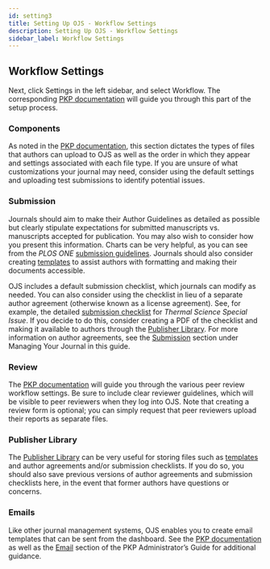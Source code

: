 ```yaml
---
id: setting3
title: Setting Up OJS - Workflow Settings
description: Setting Up OJS - Workflow Settings
sidebar_label: Workflow Settings
---
```


## Workflow Settings
Next, click Settings in the left sidebar, and select Workflow. The corresponding [PKP documentation](https://docs.pkp.sfu.ca/learning-ojs/en/settings-workflow) will guide you through this part of the setup process.

### Components
As noted in the [PKP documentation](https://docs.pkp.sfu.ca/learning-ojs/3.1/en/settings-workflow#components), this section dictates the types of files that authors can upload to OJS as well as the order in which they appear and settings associated with each file type. If you are unsure of what customizations your journal may need, consider using the default settings and uploading test submissions to identify potential issues.

### Submission
Journals should aim to make their Author Guidelines as detailed as possible but clearly stipulate expectations for submitted manuscripts vs. manuscripts accepted for publication. You may also wish to consider how you present this information. Charts can be very helpful, as you can see from the *PLOS ONE* [submission guidelines](https://journals.plos.org/plosone/s/submission-guidelines). Journals should also consider creating [templates](info2.md) to assist authors with formatting and making their documents accessible.

OJS includes a default submission checklist, which journals can modify as needed. You can also consider using the checklist in lieu of a separate author agreement (otherwise known as a license agreement). See, for example, the detailed [submission checklist](http://thermal-science.tech/submit/index.php/speciss/about/submissions) for *Thermal Science Special Issue*. If you decide to do this, consider creating a PDF of the checklist and making it available to authors through the [Publisher Library](setting3.md#publisher-library). For more information on author agreements, see the [Submission](manage.md) section under Managing Your Journal in this guide.

### Review
The [PKP documentation](https://docs.pkp.sfu.ca/learning-ojs/3.1/en/settings-workflow#review) will guide you through the various peer review workflow settings. Be sure to include clear reviewer guidelines, which will be visible to peer reviewers when they log into OJS. Note that creating a review form is optional; you can simply request that peer reviewers upload their reports as separate files.

### Publisher Library
The [Publisher Library](https://docs.pkp.sfu.ca/learning-ojs/3.1/en/settings-workflow#publisher-library) can be very useful for storing files such as [templates](info2.md) and author agreements and/or submission checklists. If you do so, you should also save previous versions of author agreements and submission checklists here, in the event that former authors have questions or concerns.

### Emails
Like other journal management systems, OJS enables you to create email templates that can be sent from the dashboard. See the [PKP documentation](https://docs.pkp.sfu.ca/learning-ojs/3.1/en/settings-workflow#emails) as well as the [Email](https://docs.pkp.sfu.ca/admin-guide/en/email) section of the PKP Administrator’s Guide for additional guidance.

